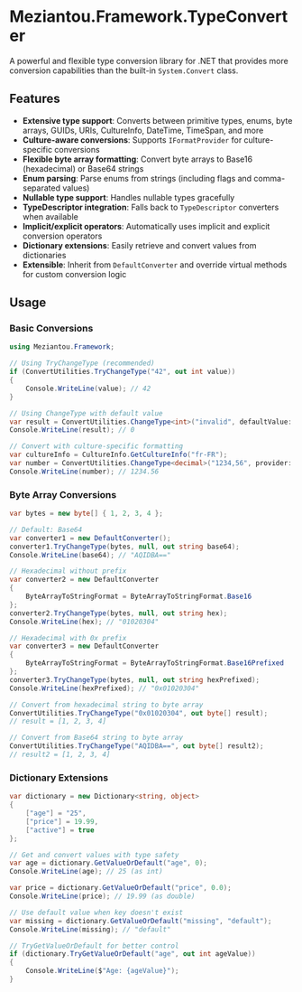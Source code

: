 # Meziantou.Framework.TypeConverter

A powerful and flexible type conversion library for .NET that provides more conversion capabilities than the built-in `System.Convert` class.

## Features

- **Extensive type support**: Converts between primitive types, enums, byte arrays, GUIDs, URIs, CultureInfo, DateTime, TimeSpan, and more
- **Culture-aware conversions**: Supports `IFormatProvider` for culture-specific conversions
- **Flexible byte array formatting**: Convert byte arrays to Base16 (hexadecimal) or Base64 strings
- **Enum parsing**: Parse enums from strings (including flags and comma-separated values)
- **Nullable type support**: Handles nullable types gracefully
- **TypeDescriptor integration**: Falls back to `TypeDescriptor` converters when available
- **Implicit/explicit operators**: Automatically uses implicit and explicit conversion operators
- **Dictionary extensions**: Easily retrieve and convert values from dictionaries
- **Extensible**: Inherit from `DefaultConverter` and override virtual methods for custom conversion logic

## Usage

### Basic Conversions

```csharp
using Meziantou.Framework;

// Using TryChangeType (recommended)
if (ConvertUtilities.TryChangeType("42", out int value))
{
    Console.WriteLine(value); // 42
}

// Using ChangeType with default value
var result = ConvertUtilities.ChangeType<int>("invalid", defaultValue: 0);
Console.WriteLine(result); // 0

// Convert with culture-specific formatting
var cultureInfo = CultureInfo.GetCultureInfo("fr-FR");
var number = ConvertUtilities.ChangeType<decimal>("1234,56", provider: cultureInfo);
Console.WriteLine(number); // 1234.56
```

### Byte Array Conversions

```csharp
var bytes = new byte[] { 1, 2, 3, 4 };

// Default: Base64
var converter1 = new DefaultConverter();
converter1.TryChangeType(bytes, null, out string base64);
Console.WriteLine(base64); // "AQIDBA=="

// Hexadecimal without prefix
var converter2 = new DefaultConverter
{
    ByteArrayToStringFormat = ByteArrayToStringFormat.Base16
};
converter2.TryChangeType(bytes, null, out string hex);
Console.WriteLine(hex); // "01020304"

// Hexadecimal with 0x prefix
var converter3 = new DefaultConverter
{
    ByteArrayToStringFormat = ByteArrayToStringFormat.Base16Prefixed
};
converter3.TryChangeType(bytes, null, out string hexPrefixed);
Console.WriteLine(hexPrefixed); // "0x01020304"

// Convert from hexadecimal string to byte array
ConvertUtilities.TryChangeType("0x01020304", out byte[] result);
// result = [1, 2, 3, 4]

// Convert from Base64 string to byte array
ConvertUtilities.TryChangeType("AQIDBA==", out byte[] result2);
// result2 = [1, 2, 3, 4]
```

### Dictionary Extensions

```csharp
var dictionary = new Dictionary<string, object>
{
    ["age"] = "25",
    ["price"] = 19.99,
    ["active"] = true
};

// Get and convert values with type safety
var age = dictionary.GetValueOrDefault("age", 0);
Console.WriteLine(age); // 25 (as int)

var price = dictionary.GetValueOrDefault("price", 0.0);
Console.WriteLine(price); // 19.99 (as double)

// Use default value when key doesn't exist
var missing = dictionary.GetValueOrDefault("missing", "default");
Console.WriteLine(missing); // "default"

// TryGetValueOrDefault for better control
if (dictionary.TryGetValueOrDefault("age", out int ageValue))
{
    Console.WriteLine($"Age: {ageValue}");
}
```
